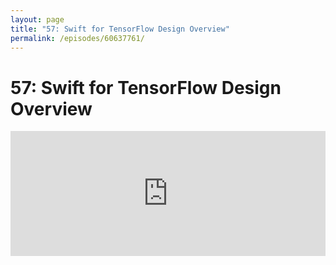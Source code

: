 ```yaml
---
layout: page
title: "57: Swift for TensorFlow Design Overview"
permalink: /episodes/60637761/
---
```


# 57: Swift for TensorFlow Design Overview

<iframe frameBorder="0" height="200px" scrolling="no" seamless src="https://player.simplecast.com/d987c101-6a78-4ae8-80c7-295b7ca5fad8" width="100%" data-cy="latest-episode" />

- https://github.com/tensorflow/swift/blob/master/docs/DesignOverview.md
- https://twitter.com/chriseidhof/status/989736679417171968
- https://twitter.com/chriseidhof/status/989573435968966658
- https://gist.github.com/lattner/a6257f425f55fe39fd6ac7a2354d693d
- https://forums.swift.org/t/pitch-3-introduce-user-defined-dynamically-callable-types/12232
- https://www.tensorflow.org/
- https://youtu.be/Yze693W4MaU
- https://groups.google.com/a/tensorflow.org/forum/#!topic/swift/xtXCEvtDe5Q
- https://www.tensorflow.org/community/swift
- https://twitter.com/clattner_llvm/status/979886581371740160

### Thank you to [Bitrise.io](https://www.bitrise.io/?utm_source=swift_unwrapped_spec&utm_medium=podcast&utm_campaign=w19) for sponsoring this episode!

Bitrise is Mobile Continuous Integration and Delivery for your whole team, with dozens of integrations for your favourite services. Be sure to check out their new [iOS Auto Provision step](https://blog.bitrise.io/ios-auto-provision-step) for your Xcode projects.

Check them out and let them know we sent you at [Bitrise.io](https://www.bitrise.io/?utm_source=swift_unwrapped_spec&utm_medium=podcast&utm_campaign=w19)

### Get in Touch 

If you're enjoying the show and want to say thank you, the best way to do that is by [leaving us a review on iTunes](https://itunes.apple.com/us/podcast/swift-unwrapped/id1209817203?mt=2)! It lets us know what you think of the show and helps us climb the charts so other people can find the show.

We've also got a channel set up on Spectrum.chat! If you want to talk about today's episode, ask us a question or just follow the conversation, jump in anytime at: [spectrum.chat/specfm/swift-unwrapped](https://spectrum.chat/specfm/swift-unwrapped)
